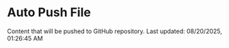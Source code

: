 # Auto Push File

Content that will be pushed to GitHub repository.
Last updated: 08/20/2025, 01:26:45 AM